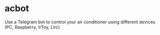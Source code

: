 # acbot
Use a Telegram bot to control your air conditioner using different devices (PC, Raspberry, IrToy, Lirc)
